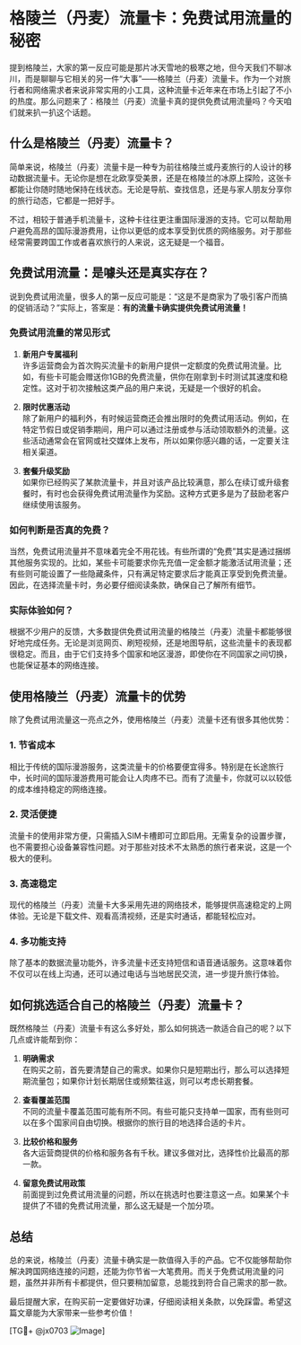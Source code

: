 # 格陵兰（丹麦）流量卡：免费试用流量的秘密

提到格陵兰，大家的第一反应可能是那片冰天雪地的极寒之地，但今天我们不聊冰川，而是聊聊与它相关的另一件“大事”——格陵兰（丹麦）流量卡。作为一个对旅行者和网络需求者来说非常实用的小工具，这种流量卡近年来在市场上引起了不小的热度。那么问题来了：格陵兰（丹麦）流量卡真的提供免费试用流量吗？今天咱们就来扒一扒这个话题。

## 什么是格陵兰（丹麦）流量卡？

简单来说，格陵兰（丹麦）流量卡是一种专为前往格陵兰或丹麦旅行的人设计的移动数据流量卡。无论你是想在北欧享受美景，还是在格陵兰的冰原上探险，这张卡都能让你随时随地保持在线状态。无论是导航、查找信息，还是与家人朋友分享你的旅行动态，它都是一把好手。

不过，相较于普通手机流量卡，这种卡往往更注重国际漫游的支持。它可以帮助用户避免高昂的国际漫游费用，让你以更低的成本享受到优质的网络服务。对于那些经常需要跨国工作或者喜欢旅行的人来说，这无疑是一个福音。

## 免费试用流量：是噱头还是真实存在？

说到免费试用流量，很多人的第一反应可能是：“这是不是商家为了吸引客户而搞的促销活动？”实际上，答案是：**有的流量卡确实提供免费试用流量！**

### 免费试用流量的常见形式

1. **新用户专属福利**  
   许多运营商会为首次购买流量卡的新用户提供一定额度的免费试用流量。比如，有些卡可能会赠送你1GB的免费流量，供你在刚拿到卡时测试其速度和稳定性。这对于初次接触这类产品的用户来说，无疑是一个很好的机会。

2. **限时优惠活动**  
   除了新用户的福利外，有时候运营商还会推出限时的免费试用活动。例如，在特定节假日或促销季期间，用户可以通过注册或参与活动领取额外的流量。这些活动通常会在官网或社交媒体上发布，所以如果你感兴趣的话，一定要关注相关渠道。

3. **套餐升级奖励**  
   如果你已经购买了某款流量卡，并且对该产品比较满意，那么在续订或升级套餐时，有时也会获得免费试用流量作为奖励。这种方式更多是为了鼓励老客户继续使用该服务。

### 如何判断是否真的免费？

当然，免费试用流量并不意味着完全不用花钱。有些所谓的“免费”其实是通过捆绑其他服务实现的。比如，某些卡可能要求你先充值一定金额才能激活试用流量；还有些则可能设置了一些隐藏条件，只有满足特定要求后才能真正享受到免费流量。因此，在选择流量卡时，务必要仔细阅读条款，确保自己了解所有细节。

### 实际体验如何？

根据不少用户的反馈，大多数提供免费试用流量的格陵兰（丹麦）流量卡都能够很好地完成任务。无论是浏览网页、刷短视频，还是地图导航，这些流量卡的表现都很稳定。而且，由于它们支持多个国家和地区漫游，即使你在不同国家之间切换，也能保证基本的网络连接。

## 使用格陵兰（丹麦）流量卡的优势

除了免费试用流量这一亮点之外，使用格陵兰（丹麦）流量卡还有很多其他优势：

### 1. 节省成本
相比于传统的国际漫游服务，这类流量卡的价格要便宜得多。特别是在长途旅行中，长时间的国际漫游费用可能会让人肉疼不已。而有了流量卡，你就可以以较低的成本维持稳定的网络连接。

### 2. 灵活便捷
流量卡的使用非常方便，只需插入SIM卡槽即可立即启用。无需复杂的设置步骤，也不需要担心设备兼容性问题。对于那些对技术不太熟悉的旅行者来说，这是一个极大的便利。

### 3. 高速稳定
现代的格陵兰（丹麦）流量卡大多采用先进的网络技术，能够提供高速稳定的上网体验。无论是下载文件、观看高清视频，还是实时通话，都能轻松应对。

### 4. 多功能支持
除了基本的数据流量功能外，许多流量卡还支持短信和语音通话服务。这意味着你不仅可以在线上沟通，还可以通过电话与当地居民交流，进一步提升旅行体验。

## 如何挑选适合自己的格陵兰（丹麦）流量卡？

既然格陵兰（丹麦）流量卡有这么多好处，那么如何挑选一款适合自己的呢？以下几点或许能帮到你：

1. **明确需求**  
   在购买之前，首先要清楚自己的需求。如果你只是短期出行，那么可以选择短期流量包；如果你计划长期居住或频繁往返，则可以考虑长期套餐。

2. **查看覆盖范围**  
   不同的流量卡覆盖范围可能有所不同。有些可能只支持单一国家，而有些则可以在多个国家间自由切换。根据你的旅行目的地选择合适的卡片。

3. **比较价格和服务**  
   各大运营商提供的价格和服务各有千秋。建议多做对比，选择性价比最高的那一款。

4. **留意免费试用政策**  
   前面提到过免费试用流量的问题，所以在挑选时也要注意这一点。如果某个卡提供了不错的免费试用流量，那么这无疑是一个加分项。

## 总结

总的来说，格陵兰（丹麦）流量卡确实是一款值得入手的产品。它不仅能够帮助你解决跨国网络连接的问题，还能为你节省一大笔费用。而关于免费试用流量的问题，虽然并非所有卡都提供，但只要稍加留意，总能找到符合自己需求的那一款。

最后提醒大家，在购买前一定要做好功课，仔细阅读相关条款，以免踩雷。希望这篇文章能为大家带来一些参考价值！

[TG💪+ @jx0703 ![Image](https://github.com/user-attachments/assets/dbca1d08-cadb-493c-b0ec-ad6f7a83f270)]